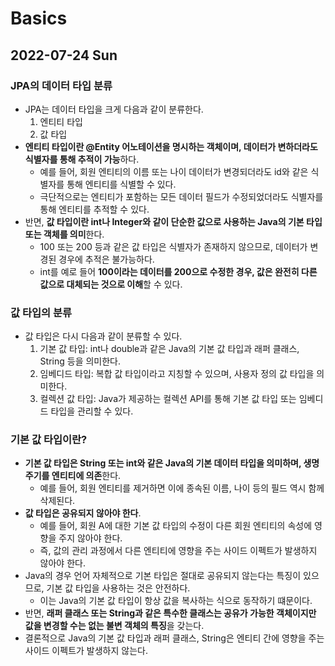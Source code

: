 # Basics
## 2022-07-24 Sun

### JPA의 데이터 타입 분류
* JPA는 데이터 타입을 크게 다음과 같이 분류한다.
  1. 엔티티 타입
  2. 값 타입
* **엔티티 타입이란 @Entity 어노테이션을 명시하는 객체이며, 데이터가 변하더라도 식별자를 통해 추적이 가능**하다. 
  * 예를 들어, 회원 엔티티의 이름 또는 나이 데이터가 변경되더라도 id와 같은 식별자를 통해 엔티티를 식별할 수 있다.
  * 극단적으로는 엔티티가 포함하는 모든 데이터 필드가 수정되었더라도 식별자를 통해 엔티티를 추적할 수 있다.
* 반면, **값 타입이란 int나 Integer와 같이 단순한 값으로 사용하는 Java의 기본 타입 또는 객체를 의미**한다. 
  * 100 또는 200 등과 같은 값 타입은 식별자가 존재하지 않으므로, 데이터가 변경된 경우에 추적은 불가능하다.
  * int를 예로 들어 **100이라는 데이터를 200으로 수정한 경우, 값은 완전히 다른 값으로 대체되는 것으로 이해**할 수 있다.

### 값 타입의 분류
* 값 타입은 다시 다음과 같이 분류할 수 있다.
  1. 기본 값 타입: int나 double과 같은 Java의 기본 값 타입과 래퍼 클래스, String 등을 의미한다.
  2. 임베디드 타입: 복합 값 타입이라고 지칭할 수 있으며, 사용자 정의 값 타입을 의미한다.
  3. 컬렉션 값 타입: Java가 제공하는 컬렉션 API를 통해 기본 값 타입 또는 임베디드 타입을 관리할 수 있다. 

### 기본 값 타입이란?
* **기본 값 타입은 String 또는 int와 같은 Java의 기본 데이터 타입을 의미하며, 생명 주기를 엔티티에 의존**한다.
  * 예를 들어, 회원 엔티티를 제거하면 이에 종속된 이름, 나이 등의 필드 역시 함께 삭제된다.
* **값 타입은 공유되지 않아야 한다**.
  * 예를 들어, 회원 A에 대한 기본 값 타입의 수정이 다른 회원 엔티티의 속성에 영향을 주지 않아야 한다.
  * 즉, 값의 관리 과정에서 다른 엔티티에 영향을 주는 사이드 이펙트가 발생하지 않아야 한다.
* Java의 경우 언어 자체적으로 기본 타입은 절대로 공유되지 않는다는 특징이 있으므로, 기본 값 타입을 사용하는 것은 안전하다.
  * 이는 Java의 기본 값 타입이 항상 값을 복사하는 식으로 동작하기 떄문이다.
* 반면, **래퍼 클래스 또는 String과 같은 특수한 클래스는 공유가 가능한 객체이지만 값을 변경할 수는 없는 불변 객체의 특징**을 갖는다.
* 결론적으로 Java의 기본 값 타입과 래퍼 클래스, String은 엔티티 간에 영향을 주는 사이드 이펙트가 발생하지 않는다.